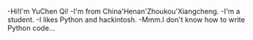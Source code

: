 -Hi!I'm YuChen Qi!
-I'm from China'Henan'Zhoukou'Xiangcheng.
-I'm a student.
-I likes Python and hackintosh.
-Mmm.I don't know how to write Python code...
